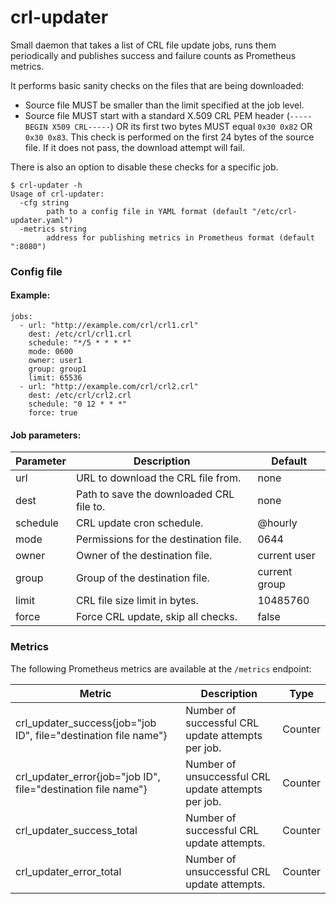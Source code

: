 # crl-updater

Small daemon that takes a list of CRL file update jobs, runs them periodically and publishes success and failure counts as Prometheus metrics. 

It performs basic sanity checks on the files that are being downloaded:
* Source file MUST be smaller than the limit specified at the job level.
* Source file MUST start with a standard X.509 CRL PEM header (`-----BEGIN X509 CRL-----`) OR its first two bytes MUST equal `0x30 0x82` OR `0x30 0x83`. This check is performed on the first 24 bytes of the source file. If it does not pass, the download attempt will fail.

There is also an option to disable these checks for a specific job.

```
$ crl-updater -h
Usage of crl-updater:
  -cfg string
        path to a config file in YAML format (default "/etc/crl-updater.yaml")
  -metrics string
        address for publishing metrics in Prometheus format (default ":8080")
```

### Config file

#### Example:
```
jobs:
  - url: "http://example.com/crl/crl1.crl"
    dest: /etc/crl/crl1.crl
    schedule: "*/5 * * * *"
    mode: 0600
    owner: user1
    group: group1
    limit: 65536
  - url: "http://example.com/crl/crl2.crl"
    dest: /etc/crl/crl2.crl
    schedule: "0 12 * * *"
    force: true
```

#### Job parameters:

| Parameter | Description                              | Default       |
| --------- | ---------------------------------------- | ------------- |
| url       | URL to download the CRL file from.       | none          |
| dest      | Path to save the downloaded CRL file to. | none          |
| schedule  | CRL update cron schedule.                | @hourly       |
| mode      | Permissions for the destination file.    | 0644          |
| owner     | Owner of the destination file.           | current user  |
| group     | Group of the destination file.           | current group |
| limit     | CRL file size limit in bytes.            | 10485760      |
| force     | Force CRL update, skip all checks.       | false         |

### Metrics

The following Prometheus metrics are available at the `/metrics` endpoint:

| Metric | Description | Type |
| ------ | ----------- | ---- |
crl_updater_success{job="job ID", file="destination file name"} | Number of successful CRL update attempts per job. | Counter |
crl_updater_error{job="job ID", file="destination file name"} | Number of unsuccessful CRL update attempts per job. | Counter |
crl_updater_success_total | Number of successful CRL update attempts. | Counter |
crl_updater_error_total | Number of unsuccessful CRL update attempts. | Counter |
